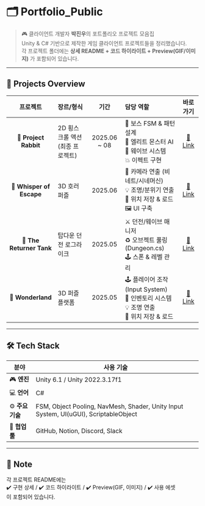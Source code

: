 # 🗂 Portfolio_Public

> 🎮 클라이언트 개발자 **박진우**의 포트폴리오 프로젝트 모음집  
Unity & C# 기반으로 제작한 게임 클라이언트 프로젝트들을 정리했습니다.  
각 프로젝트 폴더에는 **상세 README + 코드 하이라이트 + Preview(GIF/이미지)** 가 포함되어 있습니다.

---

## 🚀 Projects Overview

| 프로젝트 | 장르/형식 | 기간 | 담당 역할 | 바로가기 |
|:---:|:---|:---:|:---|:---:|
| 🐇 **Project Rabbit** | 2D 횡스크롤 액션 (최종 프로젝트) | 2025.06 ~ 08 | 🧩 보스 FSM & 패턴 설계<br>👹 엘리트 몬스터 AI<br>🌊 웨이브 시스템<br>💥 이펙트 구현 | [🔗 Link](./Project%20Rabbit) |
| 👻 **Whisper of Escape** | 3D 호러 퍼즐 | 2025.06 | 🎥 카메라 연출 (비네트/시네머신)<br>💡 조명/분위기 연출<br>📍 위치 저장 & 로드<br>🖼 UI 구축 | [🔗 Link](./Whisper%20of%20Escape) |
| 🚓 **The Returner Tank** | 탑다운 던전 로그라이크 | 2025.05 | ⚔️ 던전/웨이브 매니저<br>♻️ 오브젝트 풀링(Dungeon.cs)<br>🕹 스폰 & 레벨 관리 | [🔗 Link](./The%20Returner%20Tank) |
| 🎩 **Wonderland** | 3D 퍼즐 플랫폼 | 2025.05 | 🕹 플레이어 조작 (Input System)<br>🎒 인벤토리 시스템<br>💡 조명 연출<br>📍 위치 저장 & 로드 | [🔗 Link](./Wonderland) |

---

## 🛠 Tech Stack

| 분야 | 사용 기술 |
|---|---|
| 🎮 **엔진** | Unity 6.1 / Unity 2022.3.17f1 |
| 💻 **언어** | C# |
| ⚙️ **주요 기술** | FSM, Object Pooling, NavMesh, Shader, Unity Input System, UI(uGUI), ScriptableObject |
| 🤝 **협업 툴** | GitHub, Notion, Discord, Slack |

---

## 📌 Note
각 프로젝트 README에는  
✔️ 구현 상세 / ✔️ 코드 하이라이트 / ✔️ Preview(GIF, 이미지) / ✔️ 사용 에셋  
이 포함되어 있습니다.  
